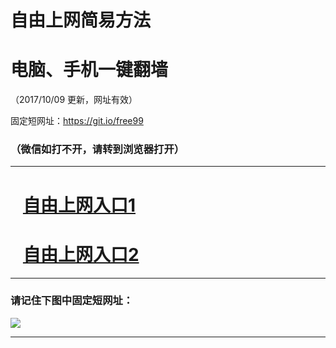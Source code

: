 ﻿# 自由上网简易方法

# 电脑、手机一键翻墙

（2017/10/09 更新，网址有效）

固定短网址：https://git.io/free99

### （微信如打不开，请转到浏览器打开）


***





# &nbsp;&nbsp; <a href="http://ft999411946.fwq-tz-1001.info/fwqtz01.html?t=100900114103 " target="_blank">自由上网入口1</a>
# &nbsp;&nbsp; <a href="http://ft3074918983.fwq-tz-1002.info/fwqtz02.html?t=100900121812 " target="_blank">自由上网入口2</a>
***

### 请记住下图中固定短网址：

<img src="https://s3-us-west-2.amazonaws.com/fwq-1001/yjfq-20170905okok.png" /> 


***


